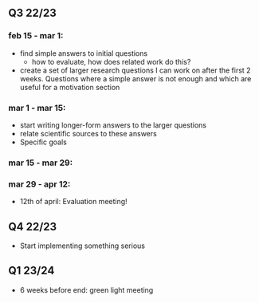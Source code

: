 
## Q3 22/23 

### feb 15 - mar 1: 
* find simple answers to initial questions
  * how to evaluate, how does related work do this?
* create a set of larger research questions I can work on after the first 2 weeks. Questions where a simple answer is not enough and which are useful for a motivation section
### mar 1 - mar 15:
* start writing longer-form answers to the larger questions
* relate scientific sources to these answers
* Specific goals

### mar 15 - mar 29:
### mar 29 - apr 12:

* 12th of april: Evaluation meeting!

## Q4 22/23

* Start implementing something serious

## Q1 23/24

* 6 weeks before end: green light meeting


